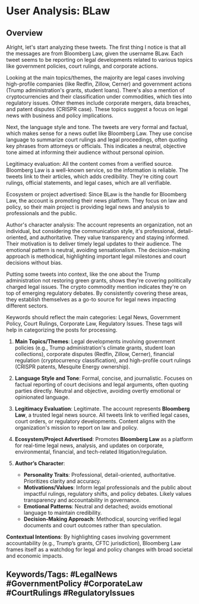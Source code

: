# User Analysis: BLaw

## Overview

<think>
Alright, let's start analyzing these tweets. The first thing I notice is that all the messages are from Bloomberg Law, given the username BLaw. Each tweet seems to be reporting on legal developments related to various topics like government policies, court rulings, and corporate actions.

Looking at the main topics/themes, the majority are legal cases involving high-profile companies (like Redfin, Zillow, Cerner) and government actions (Trump administration's grants, student loans). There's also a mention of cryptocurrencies and their classification under commodities, which ties into regulatory issues. Other themes include corporate mergers, data breaches, and patent disputes (CRISPR case). These topics suggest a focus on legal news with business and policy implications.

Next, the language style and tone. The tweets are very formal and factual, which makes sense for a news outlet like Bloomberg Law. They use concise language to summarize court rulings and legal proceedings, often quoting key phrases from attorneys or officials. This indicates a neutral, objective tone aimed at informing their audience without personal opinion.

Legitimacy evaluation: All the content comes from a verified source. Bloomberg Law is a well-known service, so the information is reliable. The tweets link to their articles, which adds credibility. They're citing court rulings, official statements, and legal cases, which are all verifiable.

Ecosystem or project advertised: Since BLaw is the handle for Bloomberg Law, the account is promoting their news platform. They focus on law and policy, so their main project is providing legal news and analysis to professionals and the public.

Author's character analysis: The account represents an organization, not an individual, but considering the communication style, it's professional, detail-oriented, and authoritative. They value transparency and staying informed. Their motivation is to deliver timely legal updates to their audience. The emotional pattern is neutral, avoiding sensationalism. The decision-making approach is methodical, highlighting important legal milestones and court decisions without bias.

Putting some tweets into context, like the one about the Trump administration not restoring green grants, shows they're covering politically charged legal issues. The crypto commodity mention indicates they're on top of emerging regulatory debates. By consistently covering these areas, they establish themselves as a go-to source for legal news impacting different sectors.

Keywords should reflect the main categories: Legal News, Government Policy, Court Rulings, Corporate Law, Regulatory Issues. These tags will help in categorizing the posts for processing.
</think>

1. **Main Topics/Themes**: Legal developments involving government policies (e.g., Trump administration's climate grants, student loan collections), corporate disputes (Redfin, Zillow, Cerner), financial regulation (cryptocurrency classification), and high-profile court rulings (CRISPR patents, Mesquite Energy ownership).  

2. **Language Style and Tone**: Formal, concise, and journalistic. Focuses on factual reporting of court decisions and legal arguments, often quoting parties directly. Neutral and objective, avoiding overtly emotional or opinionated language.  

3. **Legitimacy Evaluation**: Legitimate. The account represents **Bloomberg Law**, a trusted legal news source. All tweets link to verified legal cases, court orders, or regulatory developments. Content aligns with the organization's mission to report on law and policy.  

4. **Ecosystem/Project Advertised**: Promotes **Bloomberg Law** as a platform for real-time legal news, analysis, and updates on corporate, environmental, financial, and tech-related litigation/regulation.  

5. **Author’s Character**:  
   - **Personality Traits**: Professional, detail-oriented, authoritative. Prioritizes clarity and accuracy.  
   - **Motivations/Values**: Inform legal professionals and the public about impactful rulings, regulatory shifts, and policy debates. Likely values transparency and accountability in governance.  
   - **Emotional Patterns**: Neutral and detached; avoids emotional language to maintain credibility.  
   - **Decision-Making Approach**: Methodical, sourcing verified legal documents and court outcomes rather than speculation.  

**Contextual Intentions**: By highlighting cases involving government accountability (e.g., Trump’s grants, CFTC jurisdiction), Bloomberg Law frames itself as a watchdog for legal and policy changes with broad societal and economic impacts.  

**Keywords/Tags**: #LegalNews #GovernmentPolicy #CorporateLaw #CourtRulings #RegulatoryIssues
---
